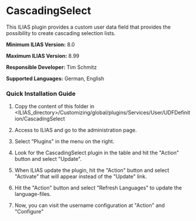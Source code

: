 # CascadingSelect

This ILIAS plugin provides a custom user data field that provides the possibility to create cascading selection lists.

**Minimum ILIAS Version:**
8.0

**Maximum ILIAS Version:**
8.99

**Responsible Developer:**
Tim Schmitz <schmitz at leifos dot de>

**Supported Languages:**
German, English


### Quick Installation Guide
1. Copy the content of this folder in <ILIAS_directory>/Customizing/global/plugins/Services/User/UDFDefinition/CascadingSelect

2. Access to ILIAS and go to the administration page.

3. Select "Plugins" in the menu on the right.

4. Look for the CascadingSelect plugin in the table and hit the "Action" button and select "Update".

5. When ILIAS update the plugin, hit the "Action" button and select "Activate" that will appear instead of the "Update" link.

6. Hit the "Action" button and select "Refresh Languages" to update the language-files.

7. Now, you can visit the username configuration at "Action" and "Configure"
